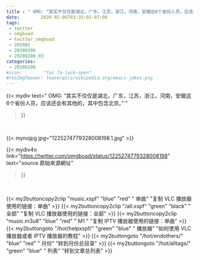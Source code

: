```yaml
---
title : " OMG: “其实不仅仅是湖北，广东，江苏，浙江，河南，安徽这6个省份人员，应该还会有其他的，其中包含北京。”  "
date:        2020-02-06T03:35:02-07:00
tags:
 - twitter
 - omgboad
 - twitter_omgboad
 - 202002
 - 20200206
 - 20200206_03
categories:
 - 20200206
#icon:        "fas fa-lock-open"
#resImgTeaser: teaserpics/wikipedia.org/emacs-jokes.png
---
```


{{< mydiv text=" OMG: “其实不仅仅是湖北，广东，江苏，浙江，河南，安徽这6个省份人员，应该还会有其他的，其中包含北京。”  "
>}}
<br>


 {{< mynojpg jpg="1225274779328008198.1.jpg" >}}<br> 



{{< mydiv4o link="https://twitter.com/omgboad/status/1225274779328008198"
text="source 原始來源網址"
>}}


<br>





{{< my2buttoncopy2clip "music.xspf"        "blue"   "red"    " 单曲"  "复制 VLC 播放器使用的链接：单曲" >}} {{< my2buttoncopy2clip "/all.xspf"         "green"  "black"  " 全部"  "复制 VLC 播放器使用的链接：全部" >}} {{< my2buttoncopy2clip "music.m3u8"        "blue"   "red"    " M1 "    "复制 IPTV 播放器使用的链接：单曲" >}} {{< my2buttongoto      "/hot/helpxspf/"    "green"  "blue"   " 播放器" "如何使用 VLC 播放器或者 IPTV 播放器的教程" >}} {{< my2buttongoto      "/hot/endothers/"   "blue"   "red"    " 月份"   "转到月份总目录" >}} {{< my2buttongoto      "/hot/alltags/"     "green"  "blue"   " 列表"   "转到文章总列表" >}} 
